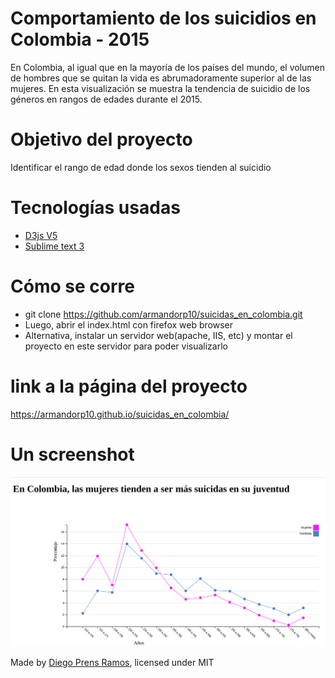 # Comportamiento de los suicidios en Colombia - 2015

En Colombia, al igual que en la mayoría de los países del mundo, el volumen de hombres que se quitan la vida es abrumadoramente superior al de las mujeres. En esta visualización se muestra la tendencia de suicidio de los géneros en rangos de edades durante el 2015.

# Objetivo del proyecto  
Identificar el rango de edad donde los sexos tienden al suicidio  

# Tecnologías usadas
  - <a href="https://d3js.org/"> D3js V5 </a>
  - <a href="https://www.sublimetext.com/"> Sublime text 3 </a>

# Cómo se corre 
  - git clone https://github.com/armandorp10/suicidas_en_colombia.git
  - Luego, abrir el index.html con firefox web browser 
  - Alternativa, instalar un servidor web(apache, IIS, etc) y montar el proyecto en este servidor para poder visualizarlo

# link a la página del proyecto
  https://armandorp10.github.io/suicidas_en_colombia/
  
# Un screenshot 
<img src="https://raw.githubusercontent.com/armandorp10/suicidas_en_colombia/master/images/Screenshot.png" alt="Screenshot.png">

Made by <a href="https://github.com/armandorp10">Diego Prens Ramos</a>, licensed under MIT
